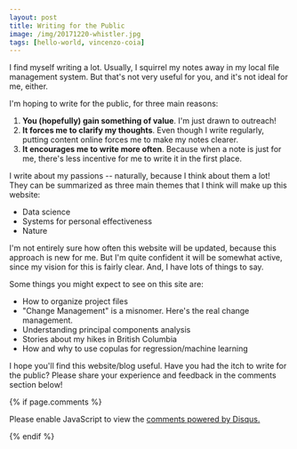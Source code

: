 ```yaml
---
layout: post
title: Writing for the Public
image: /img/20171220-whistler.jpg
tags: [hello-world, vincenzo-coia]
---
```


I find myself writing a lot. Usually, I squirrel my notes away in my local file management system. But that's not very useful for you, and it's not ideal for me, either.

I'm hoping to write for the public, for three main reasons:

1. __You (hopefully) gain something of value__. I'm just drawn to outreach!
2. __It forces me to clarify my thoughts__. Even though I write regularly, putting content online forces me to make my notes clearer.
3. __It encourages me to write more often__. Because when a note is just for me, there's less incentive for me to write it in the first place.

I write about my passions -- naturally, because I think about them a lot! They can be summarized as three main themes that I think will make up this website:

- Data science
- Systems for personal effectiveness
- Nature

I'm not entirely sure how often this website will be updated, because this approach is new for me. But I'm quite confident it will be somewhat active, since my vision for this is fairly clear. And, I have lots of things to say.

Some things you might expect to see on this site are:

- How to organize project files
- "Change Management" is a misnomer. Here's the real change management.
- Understanding principal components analysis
- Stories about my hikes in British Columbia
- How and why to use copulas for regression/machine learning

I hope you'll find this website/blog useful. Have you had the itch to write for the public? Please share your experience and feedback in the comments section below!

{% if page.comments %}
<div id="disqus_thread"></div>
<script>

/**
*  RECOMMENDED CONFIGURATION VARIABLES: EDIT AND UNCOMMENT THE SECTION BELOW TO INSERT DYNAMIC VALUES FROM YOUR PLATFORM OR CMS.
*  LEARN WHY DEFINING THESE VARIABLES IS IMPORTANT: https://disqus.com/admin/universalcode/#configuration-variables*/
/*
var disqus_config = function () {
this.page.url = first_post;  // Replace PAGE_URL with your page's canonical URL variable
this.page.identifier = first_post_page; // Replace PAGE_IDENTIFIER with your page's unique identifier variable
};
*/
(function() { // DON'T EDIT BELOW THIS LINE
var d = document, s = d.createElement('script');
s.src = 'https://vincenzocoia-github-io.disqus.com/embed.js';
s.setAttribute('data-timestamp', +new Date());
(d.head || d.body).appendChild(s);
})();
</script>
<noscript>Please enable JavaScript to view the <a href="https://disqus.com/?ref_noscript">comments powered by Disqus.</a></noscript>

{% endif %}
